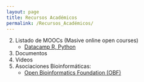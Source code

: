 ```yaml
---
layout: page
title: Recursos Académicos
permalink: /Recursos_Académicos/
---
```




2. Listado de MOOCs (Masive online open courses)
    * [Datacamp R, Python](https://www.datacamp.com/?utm_source=fb_paid&utm_medium=fb_desktop&utm_campaign=fb_ppa_23)
3. Documentos
4. Videos
5. Asociaciones Bioinformáticas:  
    * [Open Bioinformatics Foundation (OBF)](https://www.open-bio.org/wiki/Main_Page)

